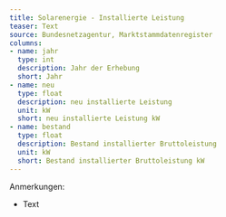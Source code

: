 ```yaml
---
title: Solarenergie - Installierte Leistung
teaser: Text
source: Bundesnetzagentur, Marktstammdatenregister
columns:
- name: jahr
  type: int
  description: Jahr der Erhebung
  short: Jahr
- name: neu
  type: float
  description: neu installierte Leistung
  unit: kW
  short: neu installierte Leistung kW
- name: bestand
  type: float
  description: Bestand installierter Bruttoleistung
  unit: kW
  short: Bestand installierter Bruttoleistung kW
---
```

Anmerkungen:

- Text
